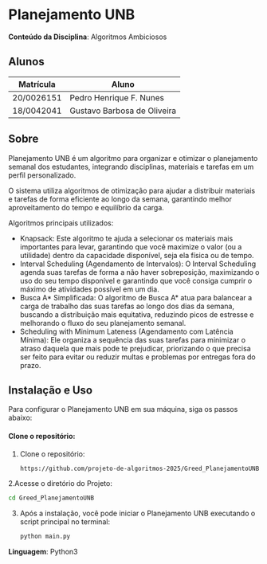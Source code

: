 # Planejamento UNB

**Conteúdo da Disciplina**: Algoritmos Ambiciosos <br>

## Alunos

| Matrícula  | Aluno                       |
| ---------- | --------------------------- |
| 20/0026151 | Pedro Henrique F. Nunes     |
| 18/0042041 | Gustavo Barbosa de Oliveira |

## Sobre

Planejamento UNB é um algoritmo para organizar e otimizar o planejamento semanal dos estudantes, integrando disciplinas, materiais e tarefas em um perfil personalizado.

O sistema utiliza algoritmos de otimização para ajudar a distribuir materiais e tarefas de forma eficiente ao longo da semana, garantindo melhor aproveitamento do tempo e equilíbrio da carga.

Algoritmos principais utilizados:
- Knapsack:  Este algoritmo te ajuda a selecionar os materiais mais importantes para levar, garantindo que você maximize o valor (ou a utilidade) dentro da capacidade disponível, seja ela física ou de tempo.
- Interval Scheduling (Agendamento de Intervalos):  O Interval Scheduling agenda suas tarefas de forma a não haver sobreposição, maximizando o uso do seu tempo disponível e garantindo que você consiga cumprir o máximo de atividades possível em um dia.
- Busca A* Simplificada: O algoritmo de Busca A* atua para balancear a carga de trabalho das suas tarefas ao longo dos dias da semana, buscando a distribuição mais equitativa, reduzindo picos de estresse e melhorando o fluxo do seu planejamento semanal.
- Scheduling with Minimum Lateness (Agendamento com Latência Mínima): Ele organiza a sequência das suas tarefas para minimizar o atraso daquela que mais pode te prejudicar, priorizando o que precisa ser feito para evitar ou reduzir multas e problemas por entregas fora do prazo.

<!-- Descreva os objetivos do seu projeto e como ele funciona. -->

## Instalação e Uso
Para configurar o Planejamento UNB em sua máquina, siga os passos abaixo:

#### Clone o repositório:
1. Clone o repositório:
   ```bash
   https://github.com/projeto-de-algoritmos-2025/Greed_PlanejamentoUNB.git
   ```
2.Acesse o diretório do Projeto:   
   ```bash
   cd Greed_PlanejamentoUNB
   ```
3. Após a instalação, você pode iniciar o Planejamento UNB executando o script principal no terminal:
   ```bash
   python main.py
   ```
**Linguagem**: Python3

<!-- Descreva os pré-requisitos para rodar o seu projeto e os comandos necessários -->
